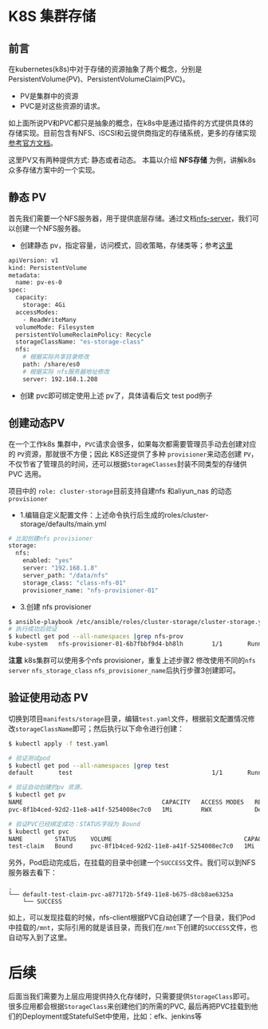 # K8S 集群存储 

## 前言
在kubernetes(k8s)中对于存储的资源抽象了两个概念，分别是PersistentVolume(PV)、PersistentVolumeClaim(PVC)。
- PV是集群中的资源
- PVC是对这些资源的请求。

如上面所说PV和PVC都只是抽象的概念，在k8s中是通过插件的方式提供具体的存储实现。目前包含有NFS、iSCSI和云提供商指定的存储系统，更多的存储实现[参考官方文档](https://kubernetes.io/docs/concepts/storage/persistent-volumes/#access-modes)。

这里PV又有两种提供方式: 静态或者动态。
本篇以介绍 **NFS存储** 为例，讲解k8s 众多存储方案中的一个实现。

## 静态 PV
首先我们需要一个NFS服务器，用于提供底层存储。通过文档[nfs-server](../guide/nfs-server.md)，我们可以创建一个NFS服务器。

- 创建静态 pv，指定容量，访问模式，回收策略，存储类等；参考[这里](https://github.com/feiskyer/kubernetes-handbook/blob/master/zh/concepts/persistent-volume.md)

``` bash
apiVersion: v1
kind: PersistentVolume
metadata:
  name: pv-es-0
spec:
  capacity:
    storage: 4Gi
  accessModes:
    - ReadWriteMany
  volumeMode: Filesystem
  persistentVolumeReclaimPolicy: Recycle
  storageClassName: "es-storage-class"
  nfs:
    # 根据实际共享目录修改
    path: /share/es0
    # 根据实际 nfs服务器地址修改
    server: 192.168.1.208
```
- 创建 pvc即可绑定使用上述 pv了，具体请看后文 test pod例子

## 创建动态PV

在一个工作k8s 集群中，`PVC`请求会很多，如果每次都需要管理员手动去创建对应的 `PV`资源，那就很不方便；因此 K8S还提供了多种 `provisioner`来动态创建 `PV`，不仅节省了管理员的时间，还可以根据`StorageClasses`封装不同类型的存储供 PVC 选用。

项目中的 `role: cluster-storage`目前支持自建nfs 和aliyun_nas 的动态`provisioner`

- 1.编辑自定义配置文件：上述命令执行后生成的roles/cluster-storage/defaults/main.yml

``` bash
# 比如创建nfs provisioner
storage:
  nfs:
    enabled: "yes"
    server: "192.168.1.8"
    server_path: "/data/nfs"
    storage_class: "class-nfs-01"
    provisioner_name: "nfs-provisioner-01"
```
- 3.创建 nfs provisioner

``` bash
$ ansible-playbook /etc/ansible/roles/cluster-storage/cluster-storage.yml
# 执行成功后验证
$ kubectl get pod --all-namespaces |grep nfs-prov
kube-system   nfs-provisioner-01-6b7fbbf9d4-bh8lh        1/1       Running   0          1d
```
**注意** k8s集群可以使用多个nfs provisioner，重复上述步骤2 修改使用不同的`nfs server` `nfs_storage_class` `nfs_provisioner_name`后执行步骤3创建即可。

## 验证使用动态 PV

切换到项目`manifests/storage`目录，编辑`test.yaml`文件，根据前文配置情况修改`storageClassName`即可；然后执行以下命令进行创建：

``` bash
$ kubectl apply -f test.yaml

# 验证测试pod
$ kubectl get pod --all-namespaces |grep test
default       test                                       1/1       Running   0          1m

# 验证自动创建的pv 资源，
$ kubectl get pv
NAME                                       CAPACITY   ACCESS MODES   RECLAIM POLICY   STATUS    CLAIM                STORAGECLASS           REASON    AGE
pvc-8f1b4ced-92d2-11e8-a41f-5254008ec7c0   1Mi        RWX            Delete           Bound     default/test-claim   nfs-dynamic-class-01             3m

# 验证PVC已经绑定成功：STATUS字段为 Bound
$ kubectl get pvc
NAME         STATUS    VOLUME                                     CAPACITY   ACCESS MODES   STORAGECLASS           AGE
test-claim   Bound     pvc-8f1b4ced-92d2-11e8-a41f-5254008ec7c0   1Mi        RWX            nfs-dynamic-class-01   3m
```

另外，Pod启动完成后，在挂载的目录中创建一个`SUCCESS`文件。我们可以到NFS服务器去看下：

```
.
└── default-test-claim-pvc-a877172b-5f49-11e8-b675-d8cb8ae6325a
    └── SUCCESS
```
如上，可以发现挂载的时候，nfs-client根据PVC自动创建了一个目录，我们Pod中挂载的`/mnt`，实际引用的就是该目录，而我们在`/mnt`下创建的`SUCCESS`文件，也自动写入到了这里。

# 后续
后面当我们需要为上层应用提供持久化存储时，只需要提供`StorageClass`即可。很多应用都会根据`StorageClass`来创建他们的所需的PVC, 最后再把PVC挂载到他们的Deployment或StatefulSet中使用，比如：efk、jenkins等

